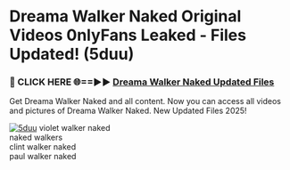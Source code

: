 # Dreama Walker Naked Original Videos 0nlyFans Leaked - Files Updated! (5duu)

<h3>🔴 CLICK HERE 🌐==►► <a href="https://tinyurl.com/up5wt9bj" rel="nofollow">Dreama Walker Naked Updated Files</a></h3>

Get Dreama Walker Naked and all content. Now you can access all videos and pictures of Dreama Walker Naked. New Updated Files 2025!

[![5duu](https://i.imgur.com/ABiUzMV.gif)](https://tinyurl.com/up5wt9bj)
violet walker naked<br>
naked walkers<br>
clint walker naked<br>
paul walker naked
